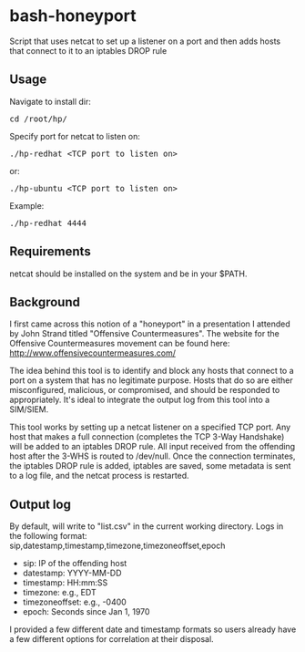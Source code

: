 bash-honeyport
==============

Script that uses netcat to set up a listener on a port and then adds hosts that connect to it to an iptables DROP rule

Usage
-----
Navigate to install dir:
<pre>cd /root/hp/</pre>
Specify port for netcat to listen on:
<pre>./hp-redhat &lt;TCP port to listen on&gt;</pre>
or:
<pre>./hp-ubuntu &lt;TCP port to listen on&gt;</pre>

Example: <pre>./hp-redhat 4444</pre>

Requirements
------------
netcat should be installed on the system and be in your $PATH.

Background
----------
I first came across this notion of a "honeyport" in a presentation I attended by John Strand titled "Offensive Countermeasures". The website for the Offensive Countermeasures movement can be found here: http://www.offensivecountermeasures.com/

The idea behind this tool is to identify and block any hosts that connect to a port on a system that has no legitimate purpose. Hosts that do so are either misconfigured, malicious, or compromised, and should be responded to appropriately. It's ideal to integrate the output log from this tool into a SIM/SIEM.

This tool works by setting up a netcat listener on a specified TCP port. Any host that makes a full connection (completes the TCP 3-Way Handshake) will be added to an iptables DROP rule. All input received from the offending host after the 3-WHS is routed to /dev/null. Once the connection terminates, the iptables DROP rule is added, iptables are saved, some metadata is sent to a log file, and the netcat process is restarted.

Output log
----------
By default, will write to "list.csv" in the current working directory. Logs in the following format:
sip,datestamp,timestamp,timezone,timezoneoffset,epoch
* sip: IP of the offending host
* datestamp: YYYY-MM-DD
* timestamp: HH:mm:SS
* timezone: e.g., EDT
* timezoneoffset: e.g., -0400
* epoch: Seconds since Jan 1, 1970

I provided a few different date and timestamp formats so users already have a few different options for correlation at their disposal.

